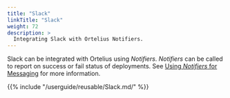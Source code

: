 ```yaml
---
title: "Slack"
linkTitle: "Slack"
weight: 72
description: >
  Integrating Slack with Ortelius Notifiers.
---
```


Slack can be integrated with Ortelius using _Notifiers_. _Notifiers_ can be called to report on success or fail status of deployments.  See [Using _Notifiers_ for Messaging](/userguide/customizations/2-define-notifiers/) for more information.

{{% include "/userguide/reusable/Slack.md/" %}}
